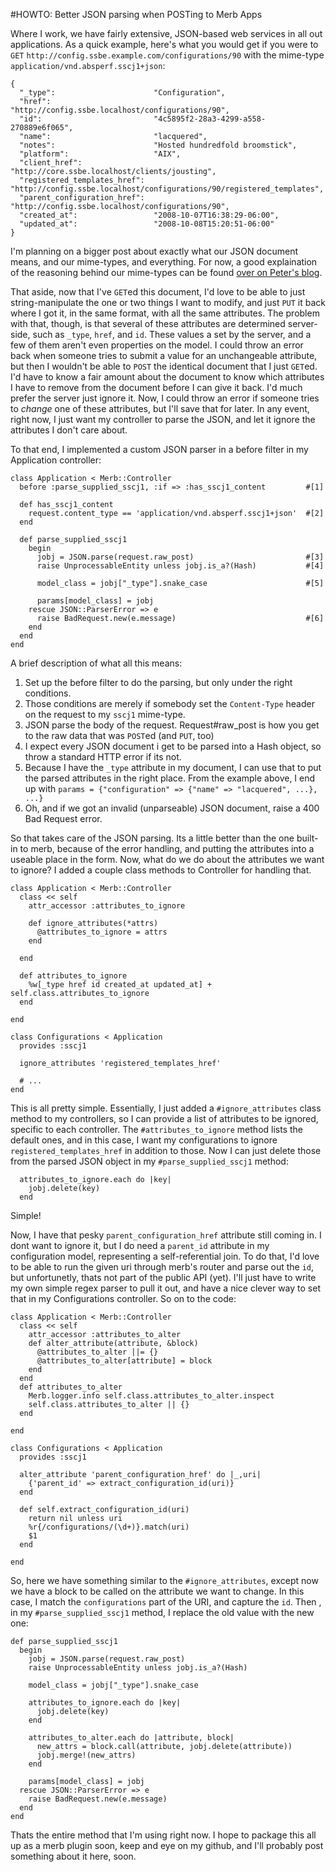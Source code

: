 #HOWTO: Better JSON parsing when POSTing to Merb Apps

Where I work, we have fairly extensive, JSON-based web services in all out applications. As a quick example, here's what you would get if you were to `GET` `http://config.ssbe.example.com/configurations/90` with the mime-type `application/vnd.absperf.sscj1+json`:

    {
      "_type":                      "Configuration",
      "href":                       "http://config.ssbe.localhost/configurations/90",
      "id":                         "4c5895f2-28a3-4299-a558-270889e6f065",
      "name":                       "lacquered",
      "notes":                      "Hosted hundredfold broomstick",
      "platform":                   "AIX",
      "client_href":                "http://core.ssbe.localhost/clients/jousting",
      "registered_templates_href":  "http://config.ssbe.localhost/configurations/90/registered_templates",
      "parent_configuration_href":  "http://config.ssbe.localhost/configurations/90",
      "created_at":                 "2008-10-07T16:38:29-06:00",
      "updated_at":                 "2008-10-08T15:20:51-06:00"
    }

I'm planning on a bigger post about exactly what our JSON document means, and our mime-types, and everything. For now, a good explaination of the reasoning behind our mime-types can be found [over on Peter's blog][VersioningRest].

That aside, now that I've `GET`ed this document, I'd love to be able to just string-manipulate the one or two things I want to modify, and just `PUT` it back where I got it, in the same format, with all the same attributes. The problem with that, though, is that several of these attributes are determined server-side, such as `_type`, `href`, and `id`. These values a set by the server, and a few of them aren't even properties on the model. I could throw an error back when someone tries to submit a value for an unchangeable attribute, but then I wouldn't be able to `POST` the identical document that I just `GET`ed. I'd have to know a fair amount about the document to know which attributes I have to remove from the document before I can give it back. I'd much prefer the server just ignore it. Now, I could throw an error if someone tries to *change* one of these attributes, but I'll save that for later. In any event, right now, I just want my controller to parse the JSON, and let it ignore the attributes I don't care about.

To that end, I implemented a custom JSON parser in a before filter in my Application controller:

    class Application < Merb::Controller
      before :parse_supplied_sscj1, :if => :has_sscj1_content         #[1]

      def has_sscj1_content
        request.content_type == 'application/vnd.absperf.sscj1+json'  #[2]
      end

      def parse_supplied_sscj1
        begin 
          jobj = JSON.parse(request.raw_post)                         #[3]
          raise UnprocessableEntity unless jobj.is_a?(Hash)           #[4]

          model_class = jobj["_type"].snake_case                      #[5]

          params[model_class] = jobj
        rescue JSON::ParserError => e
          raise BadRequest.new(e.message)                             #[6]
        end
      end
    end

A brief description of what all this means:

 1. Set up the before filter to do the parsing, but only under the right conditions.
 2. Those conditions are merely if somebody set the `Content-Type` header on the request to my `sscj1` mime-type.
 3. JSON parse the body of the request. Request#raw_post is how you get to the raw data that was `POST`ed (and `PUT`, too)
 4. I expect every JSON document i get to be parsed into a Hash object, so throw a standard HTTP error if its not.
 5. Because I have the `_type` attribute in my document, I can use that to put the parsed attributes in the right place. From the example above, I end up with `params = {"configuration" => {"name" => "lacquered", ...}, ...}`
 6. Oh, and if we got an invalid (unparseable) JSON document, raise a 400 Bad Request error.

So that takes care of the JSON parsing. Its a little better than the one built-in to merb, because of the error handling, and putting the attributes into a useable place in the form. Now, what do we do about the attributes we want to ignore? I added a couple class methods to Controller for handling that.

    class Application < Merb::Controller
      class << self
        attr_accessor :attributes_to_ignore

        def ignore_attributes(*attrs)
          @attributes_to_ignore = attrs
        end

      end

      def attributes_to_ignore
        %w[_type href id created_at updated_at] + self.class.attributes_to_ignore
      end

    end

    class Configurations < Application
      provides :sscj1

      ignore_attributes 'registered_templates_href'

      # ...
    end

This is all pretty simple. Essentially, I just added a `#ignore_attributes` class method to my controllers, so I can provide a list of attributes to be ignored, specific to each controller. The `#attributes_to_ignore` method lists the default ones, and in this case, I want my configurations to ignore `registered_templates_href` in addition to those. Now I can just delete those from the parsed JSON object in my `#parse_supplied_sscj1` method:

      attributes_to_ignore.each do |key|
        jobj.delete(key)
      end

Simple!

Now, I have that pesky `parent_configuration_href` attribute still coming in. I dont want to ignore it, but I do need a `parent_id` attribute in my configuration model, representing a self-referential join. To do that, I'd love to be able to run the given uri through merb's router and parse out the `id`, but unfortunetly, thats not part of the public API (yet). I'll just have to write my own simple regex parser to pull it out, and have a nice clever way to set that in my Configurations controller. So on to the code:

    class Application < Merb::Controller
      class << self
        attr_accessor :attributes_to_alter
        def alter_attribute(attribute, &block)
          @attributes_to_alter ||= {}
          @attributes_to_alter[attribute] = block
        end
      end
      def attributes_to_alter
        Merb.logger.info self.class.attributes_to_alter.inspect
        self.class.attributes_to_alter || {}
      end

    end

    class Configurations < Application
      provides :sscj1

      alter_attribute 'parent_configuration_href' do |_,uri|
        {'parent_id' => extract_configuration_id(uri)}
      end

      def self.extract_configuration_id(uri)
        return nil unless uri
        %r{/configurations/(\d+)}.match(uri)
        $1
      end

    end

So, here we have something similar to the `#ignore_attributes`, except now we have a block to be called on the attribute we want to change. In this case, I match the `configurations` part of the URI, and capture the `id`. Then , in my `#parse_supplied_sscj1` method, I replace the old value with the new one:

    def parse_supplied_sscj1
      begin 
        jobj = JSON.parse(request.raw_post)
        raise UnprocessableEntity unless jobj.is_a?(Hash)

        model_class = jobj["_type"].snake_case

        attributes_to_ignore.each do |key|
          jobj.delete(key)
        end

        attributes_to_alter.each do |attribute, block|
          new_attrs = block.call(attribute, jobj.delete(attribute))
          jobj.merge!(new_attrs)
        end

        params[model_class] = jobj
      rescue JSON::ParserError => e
        raise BadRequest.new(e.message)
      end
    end

Thats the entire method that I'm using right now. I hope to package this all up as a merb plugin soon, keep and eye on my github, and I'll probably post something about it here, soon.


[VersioningRest]: http://barelyenough.org/blog/2008/05/versioning-rest-web-services/
